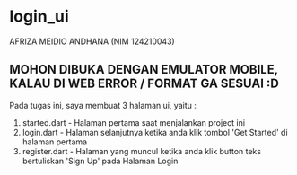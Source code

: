 # login_ui

AFRIZA MEIDIO ANDHANA (NIM 124210043) 

## MOHON DIBUKA DENGAN EMULATOR MOBILE, KALAU DI WEB ERROR / FORMAT GA SESUAI :D

Pada tugas ini, saya membuat 3 halaman ui, yaitu : 
1) started.dart - Halaman pertama saat menjalankan project ini
2) login.dart - Halaman selanjutnya ketika anda klik tombol 'Get Started' di halaman pertama
3) register.dart - Halaman yang muncul ketika anda klik button teks bertuliskan 'Sign Up' pada Halaman Login
